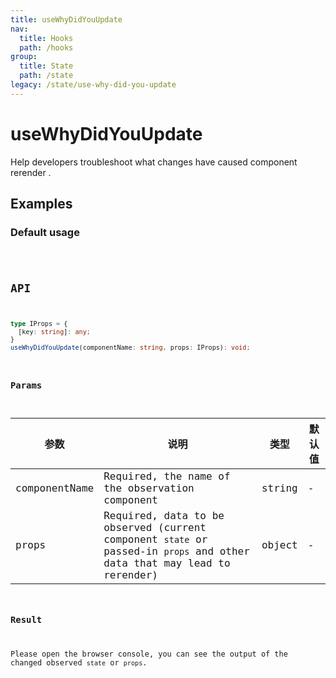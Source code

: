 ```yaml
---
title: useWhyDidYouUpdate
nav:
  title: Hooks
  path: /hooks
group:
  title: State
  path: /state
legacy: /state/use-why-did-you-update
---
```


# useWhyDidYouUpdate

Help developers troubleshoot what changes have caused component rerender .

## Examples

### Default usage

<code src="./demo/demo1.tsx" />

## API

```typescript
type IProps = {
  [key: string]: any;
}
useWhyDidYouUpdate(componentName: string, props: IProps): void;
```

### Params

| 参数    | 说明                                         | 类型                   | 默认值 |
|---------|----------------------------------------------|------------------------|--------|
| componentName | Required, the name of the observation component  | string | - |
| props | Required, data to be observed (current component `state` or passed-in `props` and other data that may lead to rerender) | object | - |


### Result

Please open the browser console, you can see the output of the changed observed `state` or `props`.
